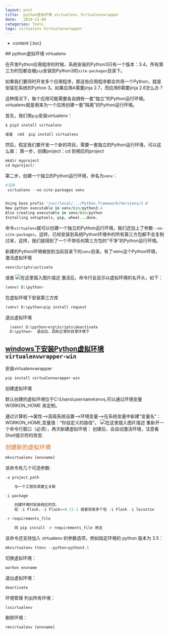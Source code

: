 ```yaml
---
layout: post
title:  python虚拟环境 virtualenv、Virtualenvwrapper
date:   2019-12-09
categories: Tools
tags: virtualenv Virtualenvwrapper
---
```

* content
{:toc}






﻿## python虚拟环境 virtualenv

在开发Python应用程序的时候，系统安装的Python3只有一个版本：3.4。所有第三方的包都会被`pip`安装到Python3的`site-packages`目录下。

如果我们要同时开发多个应用程序，那这些应用程序都会共用一个Python，就是安装在系统的Python 3。如果应用A需要jinja 2.7，而应用B需要jinja 2.6怎么办？

这种情况下，每个应用可能需要各自拥有一套“独立”的Python运行环境。virtualenv就是用来为一个应用创建一套“隔离”的Python运行环境。

首先，我们用`pip`安装virtualenv：

```python
$ pip3 install virtualenv

或者  cmd  pip install virtualenv

```
然后，假定我们要开发一个新的项目，需要一套独立的Python运行环境，可以这么做：
第一步，创建project：cd 到相应的project

```python
mkdir myproject
cd myproject/

```
第二步，创建一个独立的Python运行环境，命名为`venv`：

```python
#没有
 virtualenv --no-site-packages venv


Using base prefix '/usr/local/.../Python.framework/Versions/3.4'
New python executable in venv/bin/python3.4
Also creating executable in venv/bin/python
Installing setuptools, pip, wheel...done.
```
命令`virtualenv`就可以创建一个独立的Python运行环境，我们还加上了参数`--no-site-packages`，这样，已经安装到系统Python环境中的所有第三方包都不会复制过来，这样，我们就得到了一个不带任何第三方包的“干净”的Python运行环境。

新建的Python环境被放到当前目录下的`venv`目录。有了venv这个Python环境，
激活虚拟环境

```python
venv\Scripts\activate
```
或者
![在这里插入图片描述](https://img-blog.csdnimg.cn/20191023200605344.png)
激活后，命令行会显示以虚拟环境的名开头，如下：

```python
(venv) D:\python>
```

在虚拟环境下安装第三方库

```python
(venv) D:\python>pip install request
```
退出虚拟环境

```python
  (venv) D:\python>erp\Scripts\deactivate
  D:\python>  退出后，回到正常的目录环境下
```
## [windows下安装Python虚拟环境](http://kuanghy.github.io/2016/01/21/python-virtualenvwrapper)`virtualenvwrapper-win`
安装virtualenvwrapper

```python
pip install virtualenvwrapper-win
```
创建虚拟环境

默认创建的虚拟环境位于C:\Users\username\envs,可以通过环境变量 WORKON_HOME 来定制。

通过计算机-->属性-->高级系统设置-->环境变量-->在系统变量中新建“变量名”：WORKON_HOME,变量值：“你自定义的路径”。
![在这里插入图片描述](https://img-blog.csdnimg.cn/2019111216480023.png?x-oss-process=image/watermark,type_ZmFuZ3poZW5naGVpdGk,shadow_10,text_aHR0cHM6Ly9ibG9nLmNzZG4ubmV0L0hIRzIwMTcxMjI2,size_16,color_FFFFFF,t_70)
重新开一个命令行窗口（必须），再次新建虚拟环境：
创建后，会自动激活环境，注意看Shell提示符的改变:

<font color=#D2691E size=4>创建新的虚拟环境</font>

```python
mkvirtualenv [envname]
```
该命令有几个可选参数:

```python
-a project_path

    与一个工程目录建立关联

-i package

    创建环境时安装相应的包.
    如 -i Flask、-i Flask==0.11.1 或者安装多个包 -i Flask -i locustio

-r requirements_file

    同 pip install -r requirements_file 用法
```
该命令还支持加入 virtualenv 的参数选项，例如指定环境的 python 版本为 3.5：

```python
mkvirtualenv ttenv --python=python3.5
```
切换虚拟环境：

```python
workon envname
```
退出虚拟环境：

```python
deactivate
```
环境管理
列出所有环境：

```python
lsvirtualenv
```
删除环境：

```python
rmvirtualenv [envname]
```

